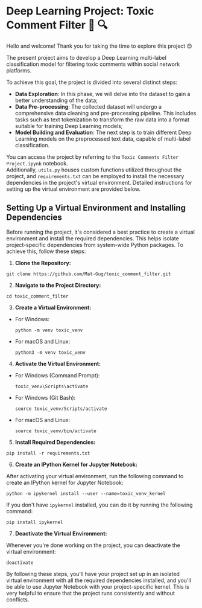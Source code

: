 # Deep Learning Project: Toxic Comment Filter :iphone: :mag:

Hello and welcome! Thank you for taking the time to explore this project :blush:

The present project aims to develop a Deep Learning multi-label classification model for filtering toxic comments within social network platforms.

To achieve this goal, the project is divided into several distinct steps:

* **Data Exploration**: In this phase, we will delve into the dataset to gain a better understanding of the data;
* **Data Pre-processing**: The collected dataset will undergo a comprehensive data cleaning and pre-processing pipeline. This includes tasks such as text tokenization to transform the raw data into a format suitable for training Deep Learning models;
* **Model Building and Evaluation**: The next step is to train different Deep Learning models on the preprocessed text data, capable of multi-label classification.

You can access the project by referring to the `Toxic Comments Filter Project.ipynb` notebook.<br>
Additionally, `utils.py` houses custom functions utilized throughout the project, and `requirements.txt` can be employed to install the necessary dependencies in the project's virtual environment. Detailed instructions for setting up the virtual environment are provided below.

## Setting Up a Virtual Environment and Installing Dependencies

Before running the project, it's considered a best practice to create a virtual environment and install the required dependencies. This helps isolate project-specific dependencies from system-wide Python packages. To achieve this, follow these steps:

1. **Clone the Repository:**
```
git clone https://github.com/Mat-Gug/toxic_comment_filter.git
```
2. **Navigate to the Project Directory:**
```
cd toxic_comment_filter
```
3. **Create a Virtual Environment:**
- For Windows:
  ```
  python -m venv toxic_venv
  ```
- For macOS and Linux:
  ```
  python3 -m venv toxic_venv
  ```
4. **Activate the Virtual Environment:**
- For Windows (Command Prompt):
  ```
  toxic_venv\Scripts\activate
  ```
- For Windows (Git Bash):
  ```
  source toxic_venv/Scripts/activate
  ```
- For macOS and Linux:
  ```
  source toxic_venv/bin/activate
  ```
5. **Install Required Dependencies:**
```
pip install -r requirements.txt
```
6. **Create an IPython Kernel for Jupyter Notebook:**

After activating your virtual environment, run the following command to create an IPython kernel for Jupyter Notebook:
```
python -m ipykernel install --user --name=toxic_venv_kernel
```
If you don't have `ipykernel` installed, you can do it by running the following command:
```
pip install ipykernel
```
7. **Deactivate the Virtual Environment:**

Whenever you're done working on the project, you can deactivate the virtual environment:
```
deactivate
```
By following these steps, you'll have your project set up in an isolated virtual environment with all the required dependencies installed, and you'll be able to use Jupyter Notebook with your project-specific kernel. This is very helpful to ensure that the project runs consistently and without conflicts.
